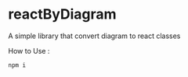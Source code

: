 # reactByDiagram
A simple library that convert diagram to react classes


How to Use : 

```javascript
npm i
```
